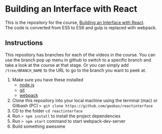 # Building an Interface with React
This is the repository for the course, [Building an Interface with React](https://www.lynda.com/React-js-tutorials/Building-Web-Interface-React-js/495271-2.html).  
The code is converted from ES5 to ES6 and gulp is replaced with webpack.

## Instructions
This repository has branches for each of the videos in the course. You can use the branch pop up menu in github to switch to a specific branch and take a look at the course at that stage. Or you can simply add `/tree/BRANCH_NAME` to the URL to go to the branch you want to peek at.

1. Make sure you have these installed
	- [node.js](http://nodejs.org/)
	- [git](http://git-scm.com/)
	- [webpack](http://webpack.js.org/)
2. Clone this repository into your local machine using the terminal (mac) or Gitbash (PC) `> git clone https://github.com/geobas/reactinterface`
3. CD to the folder `cd reactinterface`
4. Run `> npm install` to install the project dependencies
5. Run `> npm start` command to start webpack-dev-server
6. Build something awesome
